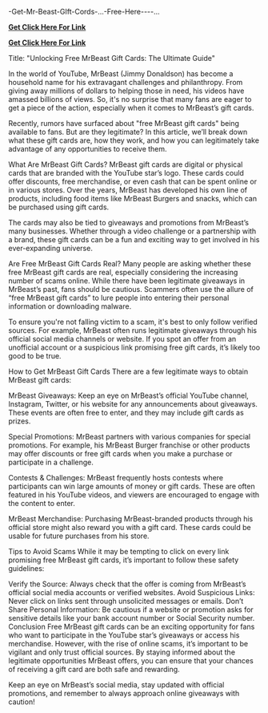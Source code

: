  -Get-Mr-Beast-GIft-Cords-...-Free-Here----...


 **[Get Click Here For Link](https://xavicpa.com/mrbast/)**


 **[Get Click Here For Link](https://xavicpa.com/mrbast/)**



 Title: "Unlocking Free MrBeast Gift Cards: The Ultimate Guide"

In the world of YouTube, MrBeast (Jimmy Donaldson) has become a household name for his extravagant challenges and philanthropy. From giving away millions of dollars to helping those in need, his videos have amassed billions of views. So, it's no surprise that many fans are eager to get a piece of the action, especially when it comes to MrBeast’s gift cards.

Recently, rumors have surfaced about "free MrBeast gift cards" being available to fans. But are they legitimate? In this article, we’ll break down what these gift cards are, how they work, and how you can legitimately take advantage of any opportunities to receive them.

What Are MrBeast Gift Cards?
MrBeast gift cards are digital or physical cards that are branded with the YouTube star’s logo. These cards could offer discounts, free merchandise, or even cash that can be spent online or in various stores. Over the years, MrBeast has developed his own line of products, including food items like MrBeast Burgers and snacks, which can be purchased using gift cards.

The cards may also be tied to giveaways and promotions from MrBeast’s many businesses. Whether through a video challenge or a partnership with a brand, these gift cards can be a fun and exciting way to get involved in his ever-expanding universe.

Are Free MrBeast Gift Cards Real?
Many people are asking whether these free MrBeast gift cards are real, especially considering the increasing number of scams online. While there have been legitimate giveaways in MrBeast’s past, fans should be cautious. Scammers often use the allure of “free MrBeast gift cards” to lure people into entering their personal information or downloading malware.

To ensure you're not falling victim to a scam, it's best to only follow verified sources. For example, MrBeast often runs legitimate giveaways through his official social media channels or website. If you spot an offer from an unofficial account or a suspicious link promising free gift cards, it’s likely too good to be true.

How to Get MrBeast Gift Cards
There are a few legitimate ways to obtain MrBeast gift cards:

MrBeast Giveaways: Keep an eye on MrBeast’s official YouTube channel, Instagram, Twitter, or his website for any announcements about giveaways. These events are often free to enter, and they may include gift cards as prizes.

Special Promotions: MrBeast partners with various companies for special promotions. For example, his MrBeast Burger franchise or other products may offer discounts or free gift cards when you make a purchase or participate in a challenge.

Contests & Challenges: MrBeast frequently hosts contests where participants can win large amounts of money or gift cards. These are often featured in his YouTube videos, and viewers are encouraged to engage with the content to enter.

MrBeast Merchandise: Purchasing MrBeast-branded products through his official store might also reward you with a gift card. These cards could be usable for future purchases from his store.

Tips to Avoid Scams
While it may be tempting to click on every link promising free MrBeast gift cards, it’s important to follow these safety guidelines:

Verify the Source: Always check that the offer is coming from MrBeast’s official social media accounts or verified websites.
Avoid Suspicious Links: Never click on links sent through unsolicited messages or emails.
Don’t Share Personal Information: Be cautious if a website or promotion asks for sensitive details like your bank account number or Social Security number.
Conclusion
Free MrBeast gift cards can be an exciting opportunity for fans who want to participate in the YouTube star’s giveaways or access his merchandise. However, with the rise of online scams, it’s important to be vigilant and only trust official sources. By staying informed about the legitimate opportunities MrBeast offers, you can ensure that your chances of receiving a gift card are both safe and rewarding.

Keep an eye on MrBeast’s social media, stay updated with official promotions, and remember to always approach online giveaways with caution!

